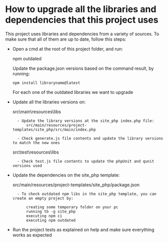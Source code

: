 # How to upgrade all the libraries and dependencies that this project uses


This project uses libraries and dependencies from a variety of sources. To make sure that all of them are up to date, follow this steps:

- Open a cmd at the root of this project folder, and run:

    npm outdated
    
    Update the package.json versions based on the command result, by running:
    
      npm install libraryname@latest
      
    For each one of the outdated libraries we want to upgrade  
    
- Update all the libraries versions on:

    src\main\resources\libs
        
        - Update the library versions at the site_php index.php file:
            src/main/resources/project-templates/site_php/src/main/index.php
    
        - Check generate.js file contents and update the library versions to match the new ones
        
    src\test\resources\libs
        
        - Check test.js file contents to update the phpUnit and qunit versions used

- Update the dependencies on the site_php template:

    src/main/resources/project-templates/site_php/package.json
    
        - To check outdated npm libs in the site_php template, you can create an empty project by:
                
            creating some temporary folder on your pc
            running tb -g site_php
            executing npm ci
            executing npm outdated 
        
- Run the project tests as explained on help and make sure everything works as expected